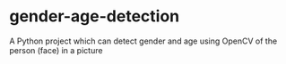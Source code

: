 # gender-age-detection
A Python project which can detect gender and age using OpenCV of the person (face) in a picture 
